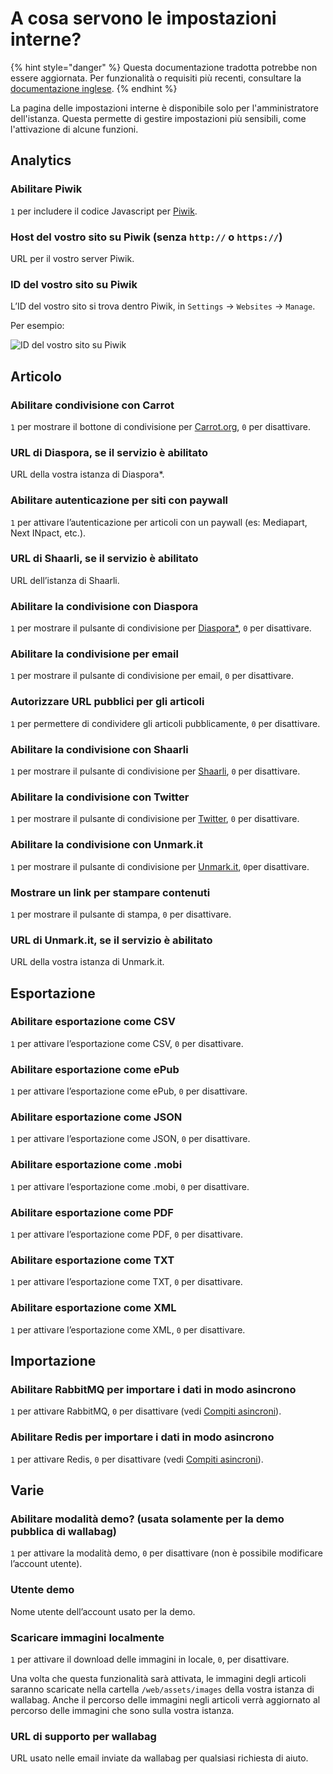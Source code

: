 # A cosa servono le impostazioni interne?

{% hint style="danger" %}
Questa documentazione tradotta potrebbe non essere aggiornata. Per funzionalità o requisiti più recenti, consultare la [documentazione inglese](https://doc.wallabag.org/en/).
{% endhint %}

La pagina delle impostazioni interne è disponibile solo per l'amministratore dell'istanza. Questa permette di gestire impostazioni più sensibili, come l'attivazione di alcune funzioni.

## Analytics

### Abilitare Piwik

`1` per includere il codice Javascript per [Piwik](https://piwik.org/).

### Host del vostro sito su Piwik (senza `http://` o `https://`)

URL per il vostro server Piwik.

### ID del vostro sito su Piwik

L’ID del vostro sito si trova dentro Piwik, in `Settings` -> `Websites` -> `Manage`.

Per esempio:

![ID del vostro sito su Piwik](../../img/admin/id_piwik.png)

## Articolo

### Abilitare condivisione con Carrot

`1` per mostrare il bottone di condivisione per [Carrot.org](https://secure.carrot.org/), `0` per disattivare.

### URL di Diaspora, se il servizio è abilitato

URL della vostra istanza di Diaspora\*.

### Abilitare autenticazione per siti con paywall

`1` per attivare l’autenticazione per articoli con un paywall (es: Mediapart, Next INpact, etc.).

### URL di Shaarli, se il servizio è abilitato

URL  dell’istanza di Shaarli.

### Abilitare la condivisione con Diaspora

`1` per mostrare il pulsante di condivisione per [Diaspora\*](https://diasporafoundation.org/), `0` per disattivare.

### Abilitare la condivisione per email

`1` per mostrare il pulsante di condivisione per email, `0` per disattivare.

### Autorizzare URL pubblici per gli articoli

`1` per permettere di condividere gli articoli pubblicamente, `0` per disattivare.

### Abilitare la condivisione con Shaarli

`1` per mostrare il pulsante di condivisione per [Shaarli](https://github.com/shaarli/Shaarli), `0` per disattivare.

### Abilitare la condivisione con Twitter

`1` per mostrare il pulsante di condivisione per [Twitter](https://twitter.com/), `0` per disattivare.

### Abilitare la condivisione con Unmark.it

`1` per mostrare il pulsante di condivisione per [Unmark.it](https://unmark.it/), `0`per disattivare.

### Mostrare un link per stampare contenuti
`1` per mostrare il pulsante di stampa, `0` per disattivare.

### URL di Unmark.it, se il servizio è abilitato

URL della vostra istanza di Unmark.it.

## Esportazione

### Abilitare esportazione come CSV

`1` per attivare l’esportazione come CSV, `0` per disattivare.

### Abilitare esportazione come ePub

`1` per attivare l’esportazione come ePub, `0` per disattivare.

### Abilitare esportazione come JSON

`1` per attivare l’esportazione come JSON, `0` per disattivare.

### Abilitare esportazione come .mobi

`1` per attivare l’esportazione come .mobi, `0` per disattivare.

### Abilitare esportazione come PDF

`1` per attivare l’esportazione come PDF, `0` per disattivare.

### Abilitare esportazione come TXT

`1` per attivare l’esportazione come TXT, `0` per disattivare.

### Abilitare esportazione come XML

`1` per attivare l’esportazione come XML, `0` per disattivare.

## Importazione

### Abilitare RabbitMQ per importare i dati in modo asincrono

`1` per attivare RabbitMQ, `0` per disattivare (vedi [Compiti asincroni](../asynchronous.md)).

### Abilitare Redis per importare i dati in modo asincrono

`1` per attivare Redis, `0` per disattivare (vedi [Compiti asincroni](../asynchronous.md)).

## Varie

### Abilitare modalità demo? (usata solamente per la demo pubblica di wallabag)

`1` per attivare la modalità demo, `0` per disattivare (non è possibile modificare l’account utente).

### Utente demo

Nome utente dell’account usato per la demo.

### Scaricare immagini localmente

`1` per attivare il download delle immagini in locale, `0`, per disattivare.

Una volta che questa funzionalità sarà attivata, le immagini degli articoli saranno scaricate nella cartella `/web/assets/images` della vostra istanza di wallabag. Anche il percorso delle immagini negli articoli verrà aggiornato al percorso delle immagini che sono sulla vostra istanza.

### URL di supporto per wallabag

URL usato nelle email inviate da wallabag per qualsiasi richiesta di aiuto.
